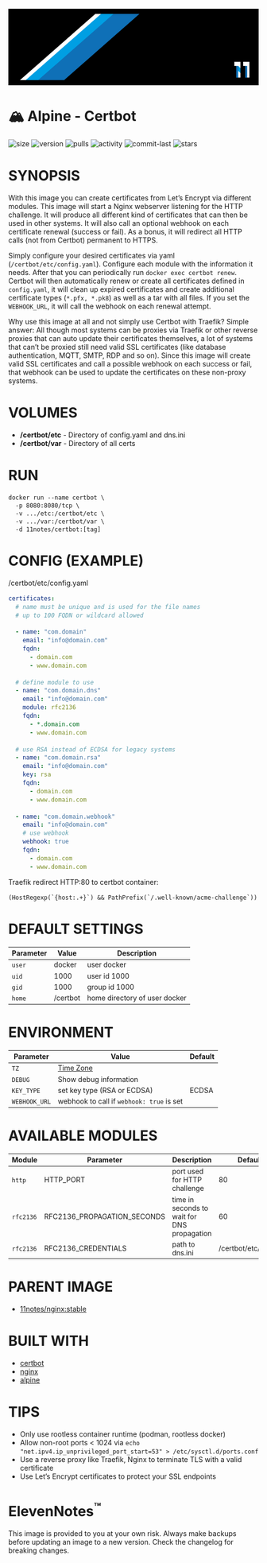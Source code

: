 ![Banner](https://github.com/11notes/defaults/blob/main/static/img/banner.png?raw=true)

# 🏔️ Alpine - Certbot
![size](https://img.shields.io/docker/image-size/11notes/certbot/2.7.4?color=0eb305) ![version](https://img.shields.io/docker/v/11notes/certbot/2.7.4?color=eb7a09) ![pulls](https://img.shields.io/docker/pulls/11notes/certbot?color=2b75d6) ![activity](https://img.shields.io/github/commit-activity/m/11notes/docker-certbot?color=c91cb8) ![commit-last](https://img.shields.io/github/last-commit/11notes/docker-certbot?color=c91cb8) ![stars](https://img.shields.io/docker/stars/11notes/certbot?color=e6a50e)

# SYNOPSIS
With this image you can create certificates from Let’s Encrypt via different modules. This image will start a Nginx webserver listening for the HTTP challenge. It will produce all different kind of certificates that can then be used in other systems. It will also call an optional webhook on each certificate renewal (success or fail). As a bonus, it will redirect all HTTP calls (not from Certbot) permanent to HTTPS.

Simply configure your desired certificates via yaml (`/certbot/etc/config.yaml`). Configure each module with the information it needs. After that you can periodically run `docker exec certbot renew`. Certbot will then automatically renew or create all certificates defined in `config.yaml`, it will clean up expired certificates and create additional certificate types (`*.pfx, *.pk8`) as well as a tar with all files. If you set the `WEBHOOK_URL`, it will call the webhook on each renewal attempt.

Why use this image at all and not simply use Certbot with Traefik? Simple answer: All though most systems can be proxies via Traefik or other reverse proxies that can auto update their certificates themselves, a lot of systems that can’t be proxied still need valid SSL certificates (like database authentication, MQTT, SMTP, RDP and so on). Since this image will create valid SSL certificates and call a possible webhook on each success or fail, that webhook can be used to update the certificates on these non-proxy systems.

# VOLUMES
* **/certbot/etc** - Directory of config.yaml and dns.ini
* **/certbot/var** - Directory of all certs

# RUN
```shell
docker run --name certbot \
  -p 8080:8080/tcp \
  -v .../etc:/certbot/etc \
  -v .../var:/certbot/var \
  -d 11notes/certbot:[tag]
```

# CONFIG (EXAMPLE)
/certbot/etc/config.yaml
```yaml
certificates:
  # name must be unique and is used for the file names
  # up to 100 FQDN or wildcard allowed

  - name: "com.domain"
    email: "info@domain.com"
    fqdn:
      - domain.com
      - www.domain.com

  # define module to use
  - name: "com.domain.dns"
    email: "info@domain.com"
    module: rfc2136
    fqdn:
      - *.domain.com
      - www.domain.com

  # use RSA instead of ECDSA for legacy systems
  - name: "com.domain.rsa"
    email: "info@domain.com"
    key: rsa
    fqdn:
      - domain.com
      - www.domain.com

  - name: "com.domain.webhook"
    email: "info@domain.com"
    # use webhook
    webhook: true
    fqdn:
      - domain.com
      - www.domain.com
```

Traefik redirect HTTP:80 to certbot container:
```
(HostRegexp(`{host:.+}`) && PathPrefix(`/.well-known/acme-challenge`))
```

# DEFAULT SETTINGS
| Parameter | Value | Description |
| --- | --- | --- |
| `user` | docker | user docker |
| `uid` | 1000 | user id 1000 |
| `gid` | 1000 | group id 1000 |
| `home` | /certbot | home directory of user docker |

# ENVIRONMENT
| Parameter | Value | Default |
| --- | --- | --- |
| `TZ` | [Time Zone](https://en.wikipedia.org/wiki/List_of_tz_database_time_zones) | |
| `DEBUG` | Show debug information | |
| `KEY_TYPE` | set key type (RSA or ECDSA) | ECDSA |
| `WEBHOOK_URL` | webhook to call if `webhook: true` is set |  |

# AVAILABLE MODULES
| Module | Parameter | Description | Default |
| --- | --- | --- | --- |
| `http` | HTTP_PORT | port used for HTTP challenge | 80 |
| `rfc2136` | RFC2136_PROPAGATION_SECONDS | time in seconds to wait for DNS propagation | 60 |
| `rfc2136` | RFC2136_CREDENTIALS | path to dns.ini | /certbot/etc/dns.ini |

# PARENT IMAGE
* [11notes/nginx:stable](https://hub.docker.com/r/11notes/nginx)

# BUILT WITH
* [certbot](https:/certbot.eff.org)
* [nginx](https://nginx.org)
* [alpine](https://alpinelinux.org)

# TIPS
* Only use rootless container runtime (podman, rootless docker)
* Allow non-root ports < 1024 via `echo "net.ipv4.ip_unprivileged_port_start=53" > /etc/sysctl.d/ports.conf`
* Use a reverse proxy like Traefik, Nginx to terminate TLS with a valid certificate
* Use Let’s Encrypt certificates to protect your SSL endpoints

# ElevenNotes<sup>™️</sup>
This image is provided to you at your own risk. Always make backups before updating an image to a new version. Check the changelog for breaking changes.
    
